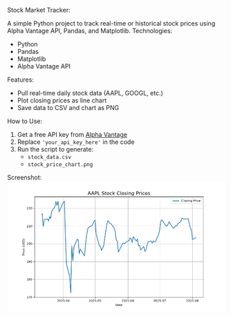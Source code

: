 Stock Market Tracker:

A simple Python project to track real-time or historical stock prices using Alpha Vantage API, Pandas, and Matplotlib.
Technologies:
- Python
- Pandas
- Matplotlib
- Alpha Vantage API

Features:
- Pull real-time daily stock data (AAPL, GOOGL, etc.)
- Plot closing prices as line chart
- Save data to CSV and chart as PNG

How to Use:
1. Get a free API key from [Alpha Vantage](https://www.alphavantage.co/support/#api-key)
2. Replace `'your_api_key_here'` in the code
3. Run the script to generate:
   - `stock_data.csv`
   - `stock_price_chart.png`

Screenshot:
![Stock Chart](stock_price_chart.png)
